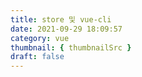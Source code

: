 ```yaml
---
title: store 및 vue-cli 
date: 2021-09-29 18:09:57
category: vue
thumbnail: { thumbnailSrc }
draft: false
---
```


